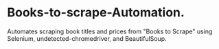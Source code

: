 # Books-to-scrape-Automation.
Automates scraping book titles and prices from "Books to Scrape" using Selenium, undetected-chromedriver, and BeautifulSoup.
